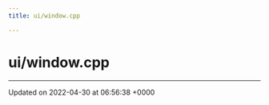 ```yaml
---
title: ui/window.cpp

---
```


# ui/window.cpp








-------------------------------

Updated on 2022-04-30 at 06:56:38 +0000
